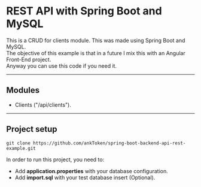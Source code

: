 # REST API with Spring Boot and MySQL
This is a CRUD for clients module. This was made using Spring Boot and MySQL.\
The objective of this example is that in a future I mix this with an Angular Front-End project.\
Anyway you can use this code if you need it.
___

## Modules
- Clients ("/api/clients").
___

## Project setup
```git clone https://github.com/ankToken/spring-boot-backend-api-rest-example.git```

In order to run this project, you need to:

- Add **application.properties** with your database configuration.
- Add **import.sql** with your test database insert (Optional).
